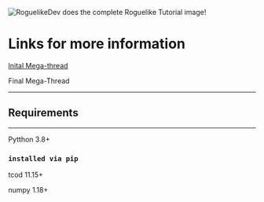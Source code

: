 ![RoguelikeDev does the complete Roguelike Tutorial image!](https://i.imgur.com/FzwmyyE.png)


# Links for more information
[Inital Mega-thread](https://np.reddit.com/r/roguelikedev/comments/vhfsda/roguelikedev_does_the_complete_roguelike_tutorial/)

Final Mega-Thread


---
## Requirements
---

Pytthon 3.8+
### ```installed via pip```
tcod 11.15+

numpy 1.18+
